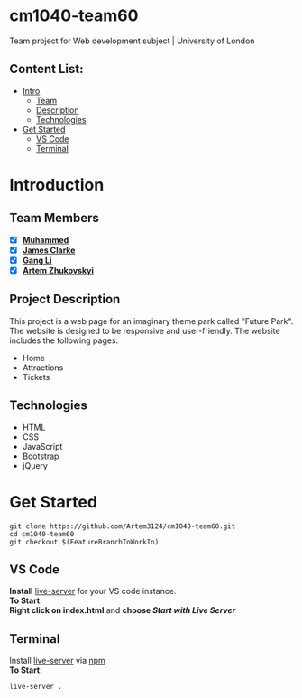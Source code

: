 # cm1040-team60
Team project for Web development subject | University of London
## Content List: 
- [Intro](#introduction)
  - [Team](#team-members)
  - [Description](#project-description)
  - [Technologies](#technologies)
- [Get Started](#get-started)
  - [VS Code](#vs-code)
  - [Terminal](#terminal)

# Introduction
## Team Members 
- [x] **[Muhammed](https://github.com/Amantigo)**
- [x] **[James Clarke]()**
- [x] **[Gang Li]()**
- [x] **[Artem Zhukovskyi]()**

## Project Description
This project is a web page for an imaginary theme park called "Future Park". The website is designed to be responsive and user-friendly. The website includes the following pages:
- Home
- Attractions
- Tickets

## Technologies 
- HTML
- CSS
- JavaScript
- Bootstrap
- jQuery

# Get Started 

```
git clone https://github.com/Artem3124/cm1040-team60.git
cd cm1040-team60
git checkout $(FeatureBranchToWorkIn)
```

## VS Code 

**Install** [live-server](https://marketplace.visualstudio.com/items?itemName=ritwickdey.LiveServer) for your VS code instance.  
**To Start**:  
**Right click on index.html** and **choose _Start with Live Server_**

## Terminal 

Install [live-server](https://www.npmjs.com/package/live-server) via [npm](https://docs.npmjs.com/downloading-and-installing-node-js-and-npm)  
**To Start**:  
```
live-server .
```


